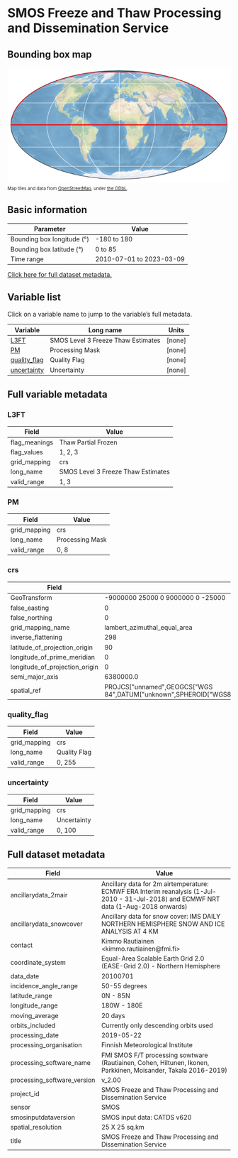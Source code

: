 # SMOS Freeze and Thaw Processing and Dissemination Service

## Bounding box map

![Bounding box map](SMOS-snow-4267x10x10-1-0-1-zarr.png)<br>
<span style="font-size: x-small">Map tiles and data from <a href="http://openstreetmap.org">OpenStreetMap</a>, under <a href="http://www.openstreetmap.org/copyright">the ODbL</a>.</span>

## Basic information

| Parameter | Value |
| ---- | ---- |
| Bounding box longitude (°) | -180 to 180 |
| Bounding box latitude (°) | 0 to 85 |
| Time range | 2010-07-01 to 2023-03-09 |

[Click here for full dataset metadata.](#full-metadata)

## Variable list

Click on a variable name to jump to the variable’s full metadata.

| Variable | Long name | Units |
| ---- | ---- | ---- |
| [L3FT](#L3FT) | SMOS Level 3 Freeze Thaw Estimates | \[none\] |
| [PM](#PM) | Processing Mask | \[none\] |
| [quality\_flag](#quality\_flag) | Quality Flag | \[none\] |
| [uncertainty](#uncertainty) | Uncertainty | \[none\] |

## Full variable metadata

### <a name="L3FT"></a>L3FT

| Field | Value |
| ---- | ---- |
| flag\_meanings | Thaw Partial Frozen |
| flag\_values | 1, 2, 3 |
| grid\_mapping | crs |
| long\_name | SMOS Level 3 Freeze Thaw Estimates |
| valid\_range | 1, 3 |

### <a name="PM"></a>PM

| Field | Value |
| ---- | ---- |
| grid\_mapping | crs |
| long\_name | Processing Mask |
| valid\_range | 0, 8 |

### <a name="crs"></a>crs

| Field | Value |
| ---- | ---- |
| GeoTransform | \-9000000 25000 0 9000000 0 \-25000  |
| false\_easting | 0 |
| false\_northing | 0 |
| grid\_mapping\_name | lambert\_azimuthal\_equal\_area |
| inverse\_flattening | 298 |
| latitude\_of\_projection\_origin | 90 |
| longitude\_of\_prime\_meridian | 0 |
| longitude\_of\_projection\_origin | 0 |
| semi\_major\_axis | 6380000\.0 |
| spatial\_ref | PROJCS\["unnamed",GEOGCS\["WGS 84",DATUM\["unknown",SPHEROID\["WGS84",6378137,298\.257223563\]\],PRIMEM\["Greenwich",0\],UNIT\["degree",0\.0174532925199433\]\],PROJECTION\["Lambert\_Azimuthal\_Equal\_Area"\],PARAMETER\["latitude\_of\_center",90\],PARAMETER\["longitude\_of\_center",0\],PARAMETER\["false\_easting",0\],PARAMETER\["false\_northing",0\],UNIT\["metre",1,AUTHORITY\["EPSG","9001"\]\]\] |

### <a name="quality_flag"></a>quality_flag

| Field | Value |
| ---- | ---- |
| grid\_mapping | crs |
| long\_name | Quality Flag |
| valid\_range | 0, 255 |

### <a name="uncertainty"></a>uncertainty

| Field | Value |
| ---- | ---- |
| grid\_mapping | crs |
| long\_name | Uncertainty |
| valid\_range | 0, 100 |

## <a name="full-metadata"></a>Full dataset metadata

| Field | Value |
| ---- | ---- |
| ancillarydata\_2mair | Ancillary data for 2m airtemperature: ECMWF ERA Interim reanalysis \(1\-Jul\-2010 \- 31\-Jul\-2018\) and ECMWF NRT data \(1\-Aug\-2018 onwards\) |
| ancillarydata\_snowcover | Ancillary data for snow cover: IMS DAILY NORTHERN HEMISPHERE SNOW AND ICE ANALYSIS AT 4 KM |
| contact | Kimmo Rautiainen &lt;kimmo\.rautiainen@fmi\.fi&gt; |
| coordinate\_system | Equal\-Area Scalable Earth Grid 2\.0 \(EASE\-Grid 2\.0\) \- Northern Hemisphere |
| data\_date | 20100701 |
| incidence\_angle\_range | 50\-55 degrees |
| latitude\_range | 0N \- 85N |
| longitude\_range | 180W \- 180E |
| moving\_average | 20 days |
| orbits\_included | Currently only descending orbits used |
| processing\_date | 2019\-05\-22 |
| processing\_organisation | Finnish Meteorological Institute |
| processing\_software\_name | FMI SMOS F/T processing sowtware \(Rautiainen, Cohen, Hiltunen, Ikonen, Parkkinen, Moisander, Takala 2016\-2019\) |
| processing\_software\_version | v\_2\.00 |
| project\_id | SMOS Freeze and Thaw Processing and Dissemination Service |
| sensor | SMOS |
| smosinputdataversion | SMOS input data: CATDS v620 |
| spatial\_resolution | 25 X 25 sq\.km |
| title | SMOS Freeze and Thaw Processing and Dissemination Service |

